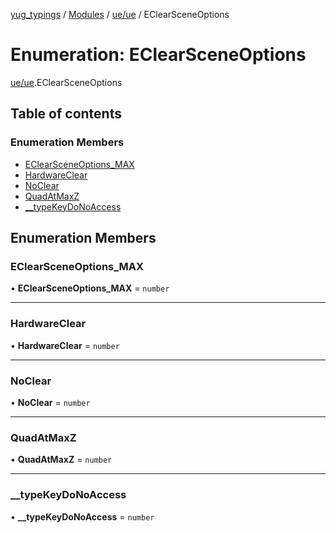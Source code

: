 [yug_typings](../README.md) / [Modules](../modules.md) / [ue/ue](../modules/ue_ue.md) / EClearSceneOptions

# Enumeration: EClearSceneOptions

[ue/ue](../modules/ue_ue.md).EClearSceneOptions

## Table of contents

### Enumeration Members

- [EClearSceneOptions\_MAX](ue_ue.EClearSceneOptions.md#eclearsceneoptions_max)
- [HardwareClear](ue_ue.EClearSceneOptions.md#hardwareclear)
- [NoClear](ue_ue.EClearSceneOptions.md#noclear)
- [QuadAtMaxZ](ue_ue.EClearSceneOptions.md#quadatmaxz)
- [\_\_typeKeyDoNoAccess](ue_ue.EClearSceneOptions.md#__typekeydonoaccess)

## Enumeration Members

### EClearSceneOptions\_MAX

• **EClearSceneOptions\_MAX** = `number`

___

### HardwareClear

• **HardwareClear** = `number`

___

### NoClear

• **NoClear** = `number`

___

### QuadAtMaxZ

• **QuadAtMaxZ** = `number`

___

### \_\_typeKeyDoNoAccess

• **\_\_typeKeyDoNoAccess** = `number`
